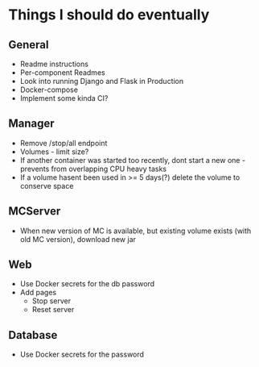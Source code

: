 # Things I should do eventually

## General
- Readme instructions
- Per-component Readmes
- Look into running Django and Flask in Production
- Docker-compose
- Implement some kinda CI?

## Manager
- Remove /stop/all endpoint
- Volumes - limit size?
- If another container was started too recently, dont start a new one - prevents from overlapping CPU heavy tasks
- If a volume hasent been used in >= 5 days(?) delete the volume to conserve space

## MCServer
- When new version of MC is available, but existing volume exists (with old MC version), download new jar

## Web
- Use Docker secrets for the db password
- Add pages
    - Stop server
    - Reset server

## Database
- Use Docker secrets for the password
